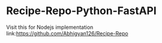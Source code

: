# Recipe-Repo-Python-FastAPI
Visit this for Nodejs implementation
link:https://github.com/Abhigyan126/Recipe-Repo
